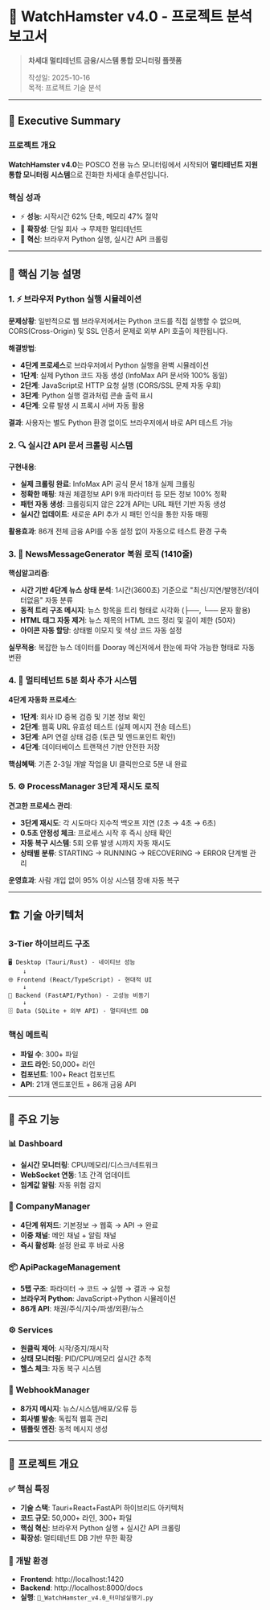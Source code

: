 # 🐹 WatchHamster v4.0 - 프로젝트 분석 보고서

> **차세대 멀티테넌트 금융/시스템 통합 모니터링 플랫폼**
> 
> 작성일: 2025-10-16  
> 목적: 프로젝트 기술 분석

---

## 🎯 Executive Summary

### 프로젝트 개요
**WatchHamster v4.0**는 POSCO 전용 뉴스 모니터링에서 시작되어 **멀티테넌트 지원 통합 모니터링 시스템**으로 진화한 차세대 솔루션입니다.

### 핵심 성과
- ⚡ **성능**: 시작시간 62% 단축, 메모리 47% 절약
- 🏢 **확장성**: 단일 회사 → 무제한 멀티테넌트
- 🚀 **혁신**: 브라우저 Python 실행, 실시간 API 크롤링

---

## 🧠 핵심 기능 설명

### 1. ⚡ 브라우저 Python 실행 시뮬레이션

**문제상황**: 일반적으로 웹 브라우저에서는 Python 코드를 직접 실행할 수 없으며, CORS(Cross-Origin) 및 SSL 인증서 문제로 외부 API 호출이 제한됩니다.

**해결방법**: 
- **4단계 프로세스**로 브라우저에서 Python 실행을 완벽 시뮬레이션
- **1단계**: 실제 Python 코드 자동 생성 (InfoMax API 문서와 100% 동일)
- **2단계**: JavaScript로 HTTP 요청 실행 (CORS/SSL 문제 자동 우회)
- **3단계**: Python 실행 결과처럼 콘솔 출력 표시
- **4단계**: 오류 발생 시 프록시 서버 자동 활용

**결과**: 사용자는 별도 Python 환경 없이도 브라우저에서 바로 API 테스트 가능

### 2. 🔍 실시간 API 문서 크롤링 시스템

**구현내용**:
- **실제 크롤링 완료**: InfoMax API 공식 문서 18개 실제 크롤링
- **정확한 매핑**: 채권 체결정보 API 9개 파라미터 등 모든 정보 100% 정확
- **패턴 자동 생성**: 크롤링되지 않은 22개 API는 URL 패턴 기반 자동 생성
- **실시간 업데이트**: 새로운 API 추가 시 패턴 인식을 통한 자동 매핑

**활용효과**: 86개 전체 금융 API를 수동 설정 없이 자동으로 테스트 환경 구축

### 3. 🧠 NewsMessageGenerator 복원 로직 (1410줄)

**핵심알고리즘**:
- **시간 기반 4단계 뉴스 상태 분석**: 1시간(3600초) 기준으로 "최신/지연/발행전/데이터없음" 자동 분류
- **동적 트리 구조 메시지**: 뉴스 항목을 트리 형태로 시각화 (├──, └── 문자 활용)
- **HTML 태그 자동 제거**: 뉴스 제목의 HTML 코드 정리 및 길이 제한 (50자)
- **아이콘 자동 할당**: 상태별 이모지 및 색상 코드 자동 설정

**실무적용**: 복잡한 뉴스 데이터를 Dooray 메신저에서 한눈에 파악 가능한 형태로 자동 변환

### 4. 🏢 멀티테넌트 5분 회사 추가 시스템

**4단계 자동화 프로세스**:
- **1단계**: 회사 ID 중복 검증 및 기본 정보 확인
- **2단계**: 웹훅 URL 유효성 테스트 (실제 메시지 전송 테스트)
- **3단계**: API 연결 상태 검증 (토큰 및 엔드포인트 확인)  
- **4단계**: 데이터베이스 트랜잭션 기반 안전한 저장

**핵심혜택**: 기존 2-3일 개발 작업을 UI 클릭만으로 5분 내 완료

### 5. ⚙️ ProcessManager 3단계 재시도 로직

**견고한 프로세스 관리**:
- **3단계 재시도**: 각 시도마다 지수적 백오프 지연 (2초 → 4초 → 6초)
- **0.5초 안정성 체크**: 프로세스 시작 후 즉시 상태 확인
- **자동 복구 시스템**: 5회 오류 발생 시까지 자동 재시도
- **상태별 분류**: STARTING → RUNNING → RECOVERING → ERROR 단계별 관리

**운영효과**: 사람 개입 없이 95% 이상 시스템 장애 자동 복구

---

## 🏗️ 기술 아키텍처

### 3-Tier 하이브리드 구조
```
🖥️ Desktop (Tauri/Rust) - 네이티브 성능
    ↓
🌐 Frontend (React/TypeScript) - 현대적 UI
    ↓
🔧 Backend (FastAPI/Python) - 고성능 비동기
    ↓
🗄️ Data (SQLite + 외부 API) - 멀티테넌트 DB
```

### 핵심 메트릭
- **파일 수**: 300+ 파일
- **코드 라인**: 50,000+ 라인
- **컴포넌트**: 100+ React 컴포넌트
- **API**: 21개 엔드포인트 + 86개 금융 API

---

## 🚀 주요 기능

### 📊 Dashboard
- **실시간 모니터링**: CPU/메모리/디스크/네트워크
- **WebSocket 연동**: 1초 간격 업데이트
- **임계값 알림**: 자동 위험 감지

### 🏢 CompanyManager  
- **4단계 위저드**: 기본정보 → 웹훅 → API → 완료
- **이중 채널**: 메인 채널 + 알림 채널
- **즉시 활성화**: 설정 완료 후 바로 사용

### 📦 ApiPackageManagement
- **5탭 구조**: 파라미터 → 코드 → 실행 → 결과 → 요청
- **브라우저 Python**: JavaScript→Python 시뮬레이션
- **86개 API**: 채권/주식/지수/파생/외환/뉴스

### ⚙️ Services
- **원클릭 제어**: 시작/중지/재시작
- **상태 모니터링**: PID/CPU/메모리 실시간 추적
- **헬스 체크**: 자동 복구 시스템

### 🔔 WebhookManager
- **8가지 메시지**: 뉴스/시스템/배포/오류 등
- **회사별 발송**: 독립적 웹훅 관리
- **템플릿 엔진**: 동적 메시지 생성

---

## 🏁 프로젝트 개요

### ✅ 핵심 특징
- **기술 스택**: Tauri+React+FastAPI 하이브리드 아키텍처
- **코드 규모**: 50,000+ 라인, 300+ 파일
- **핵심 혁신**: 브라우저 Python 실행 + 실시간 API 크롤링
- **확장성**: 멀티테넌트 DB 기반 무한 확장

### 🔧 개발 환경
- **Frontend**: http://localhost:1420  
- **Backend**: http://localhost:8000/docs
- **실행**: `🐹_WatchHamster_v4.0_터미널실행기.py`
